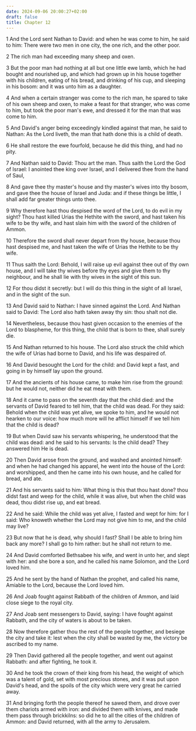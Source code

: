 ```yaml
---
date: 2024-09-06 20:00:27+02:00
draft: false
title: Chapter 12
---
```




1 And the Lord sent Nathan to David: and when he was come to him, he said to him: There were two men in one city, the one rich, and the other poor.

2 The rich man had exceeding many sheep and oxen.

3 But the poor man had nothing at all but one little ewe lamb, which he had bought and nourished up, and which had grown up in his house together with his children, eating of his bread, and drinking of his cup, and sleeping in his bosom: and it was unto him as a daughter.

4 And when a certain stranger was come to the rich man, he spared to take of his own sheep and oxen, to make a feast for that stranger, who was come to him, but took the poor man's ewe, and dressed it for the man that was come to him.

5 And David's anger being exceedingly kindled against that man, he said to Nathan: As the Lord liveth, the man that hath done this is a child of death.

6 He shall restore the ewe fourfold, because he did this thing, and had no pity.

7 And Nathan said to David: Thou art the man. Thus saith the Lord the God of Israel: I anointed thee king over Israel, and I delivered thee from the hand of Saul,

8 And gave thee thy master's house and thy master's wives into thy bosom, and gave thee the house of Israel and Juda: and if these things be little, I shall add far greater things unto thee.

9 Why therefore hast thou despised the word of the Lord, to do evil in my sight? Thou hast killed Urias the Hethite with the sword, and hast taken his wife to be thy wife, and hast slain him with the sword of the children of Ammon.

10 Therefore the sword shall never depart from thy house, because thou hast despised me, and hast taken the wife of Urias the Hethite to be thy wife.

11 Thus saith the Lord: Behold, I will raise up evil against thee out of thy own house, and I will take thy wives before thy eyes and give them to thy neighbour, and he shall lie with thy wives in the sight of this sun.

12 For thou didst it secretly: but I will do this thing in the sight of all Israel, and in the sight of the sun.

13 And David said to Nathan: I have sinned against the Lord. And Nathan said to David: The Lord also hath taken away thy sin: thou shalt not die.

14 Nevertheless, because thou hast given occasion to the enemies of the Lord to blaspheme, for this thing, the child that is born to thee, shall surely die.

15 And Nathan returned to his house. The Lord also struck the child which the wife of Urias had borne to David, and his life was despaired of.

16 And David besought the Lord for the child: and David kept a fast, and going in by himself lay upon the ground.

17 And the ancients of his house came, to make him rise from the ground: but he would not, neither did he eat meat with them.

18 And it came to pass on the seventh day that the child died: and the servants of David feared to tell him, that the child was dead. For they said: Behold when the child was yet alive, we spoke to him, and he would not hearken to our voice: how much more will he afflict himself if we tell him that the child is dead?

19 But when David saw his servants whispering, he understood that the child was dead: and he said to his servants: Is the child dead? They answered him He is dead.

20 Then David arose from the ground, and washed and anointed himself: and when he had changed his apparel, he went into the house of the Lord: and worshipped, and then he came into his own house, and he called for bread, and ate.

21 And his servants said to him: What thing is this that thou hast done? thou didst fast and weep for the child, while it was alive, but when the child was dead, thou didst rise up, and eat bread.

22 And he said: While the child was yet alive, I fasted and wept for him: for I said: Who knoweth whether the Lord may not give him to me, and the child may live?

23 But now that he is dead, why should I fast? Shall I be able to bring him back any more? I shall go to him rather: but he shall not return to me.

24 And David comforted Bethsabee his wife, and went in unto her, and slept with her: and she bore a son, and he called his name Solomon, and the Lord loved him.

25 And he sent by the hand of Nathan the prophet, and called his name, Amiable to the Lord, because the Lord loved him.

26 And Joab fought against Rabbath of the children of Ammon, and laid close siege to the royal city.

27 And Joab sent messengers to David, saying: I have fought against Rabbath, and the city of waters is about to be taken.

28 Now therefore gather thou the rest of the people together, and besiege the city and take it: lest when the city shall be wasted by me, the victory be ascribed to my name.

29 Then David gathered all the people together, and went out against Rabbath: and after fighting, he took it.

30 And he took the crown of their king from his head, the weight of which was a talent of gold, set with most precious stones, and it was put upon David's head, and the spoils of the city which were very great he carried away.

31 And bringing forth the people thereof he sawed them, and drove over them chariots armed with iron: and divided them with knives, and made them pass through brickkilns: so did he to all the cities of the children of Ammon: and David returned, with all the army to Jerusalem.


